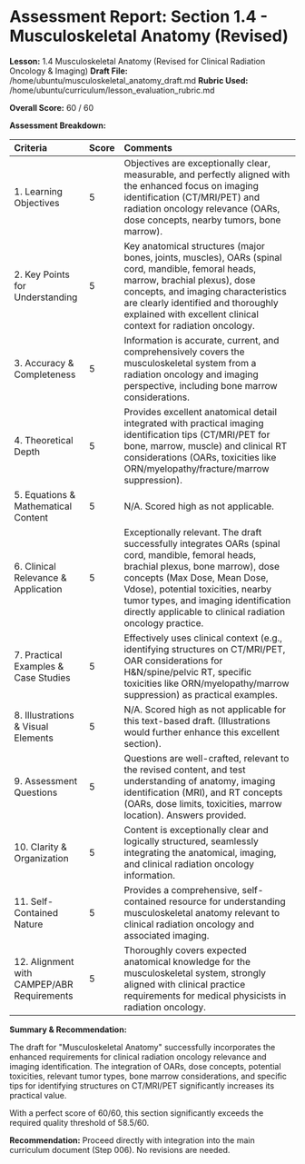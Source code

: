 # Assessment Report: Section 1.4 - Musculoskeletal Anatomy (Revised)

**Lesson:** 1.4 Musculoskeletal Anatomy (Revised for Clinical Radiation Oncology & Imaging)
**Draft File:** /home/ubuntu/musculoskeletal_anatomy_draft.md
**Rubric Used:** /home/ubuntu/curriculum/lesson_evaluation_rubric.md

**Overall Score:** 60 / 60

**Assessment Breakdown:**

| Criteria                             | Score | Comments |
| :----------------------------------- | :---- | :------- |
| 1. Learning Objectives           | 5     | Objectives are exceptionally clear, measurable, and perfectly aligned with the enhanced focus on imaging identification (CT/MRI/PET) and radiation oncology relevance (OARs, dose concepts, nearby tumors, bone marrow). |
| 2. Key Points for Understanding  | 5     | Key anatomical structures (major bones, joints, muscles), OARs (spinal cord, mandible, femoral heads, marrow, brachial plexus), dose concepts, and imaging characteristics are clearly identified and thoroughly explained with excellent clinical context for radiation oncology. |
| 3. Accuracy & Completeness       | 5     | Information is accurate, current, and comprehensively covers the musculoskeletal system from a radiation oncology and imaging perspective, including bone marrow considerations. |
| 4. Theoretical Depth             | 5     | Provides excellent anatomical detail integrated with practical imaging identification tips (CT/MRI/PET for bone, marrow, muscle) and clinical RT considerations (OARs, toxicities like ORN/myelopathy/fracture/marrow suppression). |
| 5. Equations & Mathematical Content | 5     | N/A. Scored high as not applicable. |
| 6. Clinical Relevance & Application | 5     | Exceptionally relevant. The draft successfully integrates OARs (spinal cord, mandible, femoral heads, brachial plexus, bone marrow), dose concepts (Max Dose, Mean Dose, Vdose), potential toxicities, nearby tumor types, and imaging identification directly applicable to clinical radiation oncology practice. |
| 7. Practical Examples & Case Studies | 5     | Effectively uses clinical context (e.g., identifying structures on CT/MRI/PET, OAR considerations for H&N/spine/pelvic RT, specific toxicities like ORN/myelopathy/marrow suppression) as practical examples. |
| 8. Illustrations & Visual Elements | 5     | N/A. Scored high as not applicable for this text-based draft. (Illustrations would further enhance this excellent section). |
| 9. Assessment Questions          | 5     | Questions are well-crafted, relevant to the revised content, and test understanding of anatomy, imaging identification (MRI), and RT concepts (OARs, dose limits, toxicities, marrow location). Answers provided. |
| 10. Clarity & Organization        | 5     | Content is exceptionally clear and logically structured, seamlessly integrating the anatomical, imaging, and clinical radiation oncology information. |
| 11. Self-Contained Nature         | 5     | Provides a comprehensive, self-contained resource for understanding musculoskeletal anatomy relevant to clinical radiation oncology and associated imaging. |
| 12. Alignment with CAMPEP/ABR Requirements | 5     | Thoroughly covers expected anatomical knowledge for the musculoskeletal system, strongly aligned with clinical practice requirements for medical physicists in radiation oncology. |

**Summary & Recommendation:**

The draft for "Musculoskeletal Anatomy" successfully incorporates the enhanced requirements for clinical radiation oncology relevance and imaging identification. The integration of OARs, dose concepts, potential toxicities, relevant tumor types, bone marrow considerations, and specific tips for identifying structures on CT/MRI/PET significantly increases its practical value.

With a perfect score of 60/60, this section significantly exceeds the required quality threshold of 58.5/60.

**Recommendation:** Proceed directly with integration into the main curriculum document (Step 006). No revisions are needed.

